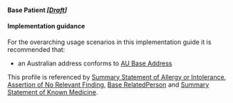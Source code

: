 #### Base Patient *[[Draft](http://hl7.org/fhir/stu3/valueset-publication-status.html)]*

#### Implementation guidance

For the overarching usage scenarios in this implementation guide it is recommended that:
* an Australian address conforms to [AU Base Address](https://hl7.org.au/fhir/base/aubase1.1/StructureDefinition-au-address.html)

This profile is referenced by [Summary Statement of Allergy or Intolerance](StructureDefinition-allergyintolerance-summary-1.html), 
[Assertion of No Relevant Finding](StructureDefinition-observation-norelevantfinding-1.html), [Base RelatedPerson](StructureDefinition-relatedperson-dh-base-1.html)
and [Summary Statement of Known Medicine](StructureDefinition-medicationstatement-summary-1.html).



